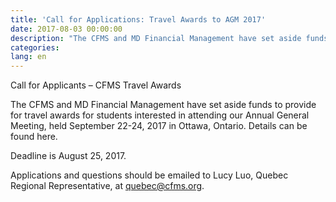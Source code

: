 ```yaml
---
title: 'Call for Applications: Travel Awards to AGM 2017'
date: 2017-08-03 00:00:00
description: "The CFMS and MD Financial Management have set aside funds to provide for\_travel awards for students interested in attending our Annual General Meeting, held September 22-24, 2017 in Ottawa, Ontario. Details can be found here."
categories:
lang: en
---
```



Call for Applicants – CFMS Travel Awards

The CFMS and MD Financial Management have set aside funds to provide for travel awards for students interested in attending our Annual General Meeting, held September 22-24, 2017 in Ottawa, Ontario. Details can be found here.

Deadline is August 25, 2017.

Applications and questions should be emailed to Lucy Luo, Quebec Regional Representative, at&nbsp;[quebec@cfms.org](javascript:void(location.href='mailto:'+String.fromCharCode(113,117,101,98,101,99,64,99,102,109,115,46,111,114,103))).